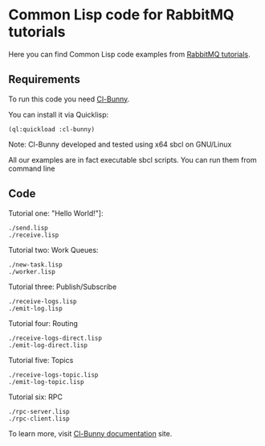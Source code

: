 # Common Lisp code for RabbitMQ tutorials

Here you can find Common Lisp code examples from
[RabbitMQ tutorials](https://cl-rabbit.io/cl-bunny/tutorials/).

## Requirements

To run this code you need [Cl-Bunny](https://cl-rabbit.io/cl-bunny).

You can install it via Quicklisp:

    (ql:quickload :cl-bunny)

Note: Cl-Bunny developed and tested using x64 sbcl on GNU/Linux

All our examples are in fact executable sbcl scripts. You can run them from command line

## Code

Tutorial one: "Hello World!"]:

    ./send.lisp
    ./receive.lisp

Tutorial two: Work Queues:

    ./new-task.lisp
    ./worker.lisp

Tutorial three: Publish/Subscribe

    ./receive-logs.lisp
    ./emit-log.lisp

Tutorial four: Routing

    ./receive-logs-direct.lisp
    ./emit-log-direct.lisp

Tutorial five: Topics

    ./receive-logs-topic.lisp
    ./emit-log-topic.lisp

Tutorial six: RPC

    ./rpc-server.lisp
    ./rpc-client.lisp

To learn more, visit [Cl-Bunny documentation](https://cl-rabbit.io/cl-bunny) site.
